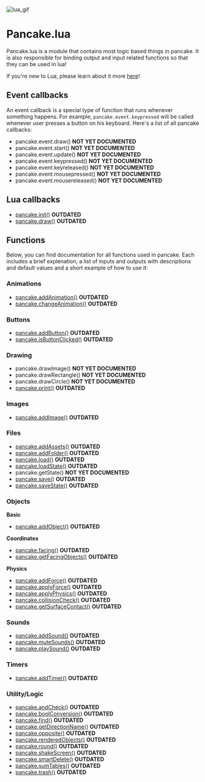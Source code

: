 ![lua_gif](https://www.lua.org/images/luaa.gif)

# Pancake.lua

Pancake.lua is a module that contains most logic based things in pancake. It is also responsible for binding output and input related functions so that they can be used in lua!

If you're new to Lua, please learn about it more [here](https://www.lua.org/)!

## Event callbacks

An event callback is a special type of function that runs whenever something happens. For example, `pancake.event.keypressed` will be called whenever user presses a button on his keyboard. Here's a list of all pancake callbacks:
  - pancake.event.draw() **NOT YET DOCUMENTED**
  - pancake.event.start() **NOT YET DOCUMENTED**
  - pancake.event.update() **NOT YET DOCUMENTED**
  - pancake.event.keypressed() **NOT YET DOCUMENTED**
  - pancake.event.keyreleased() **NOT YET DOCUMENTED**
  - pancake.event.mousepressed() **NOT YET DOCUMENTED**
  - pancake.event.mousereleased() **NOT YET DOCUMENTED**


## Lua callbacks
  - [pancake.init()](/documentation/functions/pancake.init()) **OUTDATED**
  - [pancake.draw()](/documentation/functions/pancake.draw()) **OUTDATED**

## Functions
 Below, you can find documentation for all functions used in pancake. Each includes a brief explenation, a list of inputs and outputs with descriptions and default values and a short example of how to use it:



### Animations
  - [pancake.addAnimation()](/documentation/functions/pancake.addAnimation()) **OUTDATED**
  - [pancake.changeAnimation()](/documentation/functions/pancake.changeAnimation()) **OUTDATED**

### Buttons
  - [pancake.addButton()](/documentation/functions/pancake.addButton()) **OUTDATED**
  - [pancake.isButtonClicked()](/documentation/functions/pancake.isButtonClicked()) **OUTDATED**

### Drawing
  - pancake.drawImage() **NOT YET DOCUMENTED**
  - pancake.drawRectangle() **NOT YET DOCUMENTED**
  - pancake.drawCircle() **NOT YET DOCUMENTED**
  - [pancake.print()](/documentation/functions/pancake.print()) **OUTDATED**

### Images
  - [pancake.addImage()](/documentation/functions/pancake.addImage()) **OUTDATED**

### Files
  - [pancake.addAssets()](/documentation/functions/pancake.addAssets()) **OUTDATED**
  - [pancake.addFolder()](/documentation/functions/pancake.addFolder()) **OUTDATED**
  - [pancake.load()](/documentation/functions/pancake.load()) **OUTDATED**
  - [pancake.loadState()](/documentation/functions/pancake.loadState()) **OUTDATED**
  - pancake.getState() **NOT YET DOCUMENTED**
  - [pancake.save()](/documentation/functions/pancake.save()) **OUTDATED**
  - [pancake.saveState()](/documentation/functions/pancake.saveState()) **OUTDATED**

### Objects
**Basic**
  - [pancake.addObject()](/documentation/functions/pancake.addObject()) **OUTDATED**

**Coordinates**
  - [pancake.facing()](/documentation/functions/pancake.facing()) **OUTDATED**
  - [pancake.getFacingObjects()](/documentation/functions/pancake.getFacingObjects()) **OUTDATED**

**Physics**
  - [pancake.addForce()](/documentation/functions/pancake.addForce()) **OUTDATED**
  - [pancake.applyForce()](/documentation/functions/pancake.applyForce()) **OUTDATED**
  - [pancake.applyPhysics()](/documentation/functions/pancake.applyPhysics()) **OUTDATED**
  - [pancake.collisionCheck()](/documentation/functions/pancake.collisionCheck()) **OUTDATED**
  - [pancake.getSurfaceContact()](/documentation/functions/pancake.getSurfaceContact()) **OUTDATED**

### Sounds
  - [pancake.addSound()](/documentation/functions/pancake.addSound()) **OUTDATED**
  - [pancake.muteSounds()](/documentation/functions/pancake.playSound()) **OUTDATED**
  - [pancake.playSound()](/documentation/functions/pancake.playSound()) **OUTDATED**

### Timers
  - [pancake.addTimer()](/documentation/functions/pancake.addTimer()) **OUTDATED**

### Utility/Logic
  - [pancake.andCheck()](/documentation/functions/pancake.andCheck()) **OUTDATED**
  - [pancake.boolConversion()](/documentation/functions/pancake.boolConversion()) **OUTDATED**
  - [pancake.find()](/documentation/functions/pancake.find()) **OUTDATED**
  - [pancake.getDirectionName()](/documentation/functions/pancake.getDirectionName()) **OUTDATED**
  - [pancake.opposite()](/documentation/functions/pancake.opposite()) **OUTDATED**
  - [pancake.renderedObjects()](/documentation/functions/pancake.renderedObjects()) **OUTDATED**
  - [pancake.round()](/documentation/functions/pancake.round()) **OUTDATED**
  - [pancake.shakeScreen()](/documentation/functions/pancake.shakeScreen()) **OUTDATED**
  - [pancake.smartDelete()](/documentation/functions/pancake.smartDelete()) **OUTDATED**
  - [pancake.sumTables()](/documentation/functions/pancake.sumTables()) **OUTDATED**
  - [pancake.trash()](/documentation/functions/pancake.trash()) **OUTDATED**
